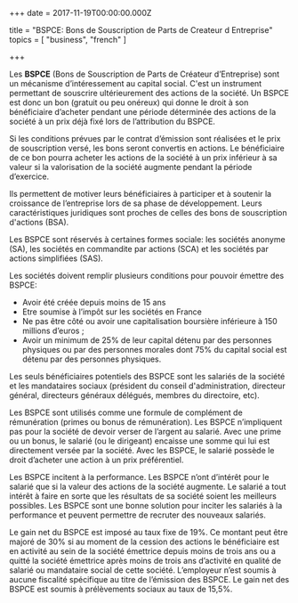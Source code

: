 
+++
date = 2017-11-19T00:00:00.000Z


title = "BSPCE: Bons de Souscription de Parts de Createur d Entreprise"
topics = [ "business", "french" ]

+++

Les **BSPCE** (Bons de Souscription de Parts de Créateur d’Entreprise) sont un mécanisme d’intéressement au capital social. C'est un instrument permettant de souscrire ultérieurement des actions de la société. Un BSPCE est donc un bon (gratuit ou peu onéreux) qui donne le droit à son bénéficiaire d’acheter pendant une période déterminée des actions de la société à un prix déjà fixé lors de l’attribution du BSPCE.

Si les conditions prévues par le contrat d’émission sont réalisées et le prix de souscription versé, les bons seront convertis en actions. Le bénéficiaire de ce bon pourra acheter les actions de la société à un prix inférieur à sa valeur si la valorisation de la société augmente pendant la période d’exercice.

Ils permettent de motiver leurs bénéficiaires à participer et à soutenir la croissance de l’entreprise lors de sa phase de développement. Leurs caractéristiques juridiques sont proches de celles des bons de souscription d'actions (BSA).

Les BSPCE sont réservés à certaines formes sociale: les sociétés anonyme (SA), les sociétés en commandite par actions (SCA) et les sociétés par actions simplifiées (SAS).

Les sociétés doivent remplir plusieurs conditions pour pouvoir émettre des BSPCE:

* Avoir été créée depuis moins de 15 ans
* Etre soumise à l’impôt sur les sociétés en France
* Ne pas être côté ou avoir une capitalisation boursière inférieure à 150 millions d’euros ;
* Avoir un minimum de 25% de leur capital détenu par des personnes physiques ou par des personnes morales dont 75% du capital social est détenu par des personnes physiques.

Les seuls bénéficiaires potentiels des BSPCE sont les salariés de la société et les mandataires sociaux (président du conseil d'administration, directeur général, directeurs généraux délégués, membres du directoire, etc).

Les BSPCE sont utilisés comme une formule de complément de rémunération (primes ou bonus de rémunération). Les BSPCE n’impliquent pas pour la société de devoir verser de l’argent au salarié. Avec une prime ou un bonus, le salarié (ou le dirigeant) encaisse une somme qui lui est directement versée par la société. Avec les BSPCE, le salarié possède le droit d’acheter une action à un prix préférentiel.

Les BSPCE incitent à la performance. Les BSPCE n’ont d’intérêt pour le salarié que si la valeur des actions de la société augmente. Le salarié a tout intérêt à faire en sorte que les résultats de sa société soient les meilleurs possibles. Les BSPCE sont une bonne solution pour inciter les salariés à la performance et peuvent permettre de recruter des nouveaux salariés.

Le gain net du BSPCE est imposé au taux fixe de 19%.  Ce montant peut être majoré de 30% si au moment de la cession des actions le bénéficiaire est en activité au sein de la société émettrice depuis moins de trois ans ou a quitté la société émettrice après moins de trois ans d’activité en qualité de salarié ou mandataire social de cette société. L’employeur n’est soumis à aucune fiscalité spécifique au titre de l’émission des BSPCE. Le gain net des BSPCE est soumis à prélèvements sociaux au taux de 15,5%.
